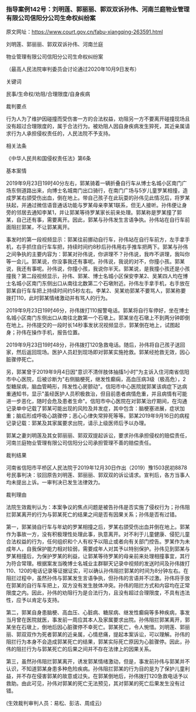 ### 指导案例142号：刘明莲、郭丽丽、郭双双诉孙伟、河南兰庭物业管理有限公司信阳分公司生命权纠纷案
原文网址：https://www.court.gov.cn/fabu-xiangqing-263591.html

刘明莲、郭丽丽、郭双双诉孙伟、河南兰庭

物业管理有限公司信阳分公司生命权纠纷案

（最高人民法院审判委员会讨论通过2020年10月9日发布）

关键词

民事/生命权/劝阻/合理限度/自身疾病

裁判要点

行为人为了维护因碰撞而受伤害一方的合法权益，劝阻另一方不要离开碰撞现场且没有超过合理限度的，属于合法行为。被劝阻人因自身疾病发生猝死，其近亲属请求行为人承担侵权责任的，人民法院不予支持。

相关法条

《中华人民共和国侵权责任法》第6条

基本案情

2019年9月23日19时40分左右，郭某骑着一辆折叠自行车从博士名城小区南门广场东侧道路出来，向博士名城南门出口骑行，在南门广场与5岁儿童罗某相撞，造成罗某右颌受伤出血，倒在地上。带自己孩子在此玩耍的孙伟见此情况后，将罗某扶起，并通过微信语音通话功能与罗某母亲李某1联系，但无人接听。孙伟便让身旁的邻居去通知李某1，并让郭某等待罗某家长前来处理。郭某称是罗某撞了郭某，自己还有事，需要离开。因此，郭某与孙伟发生言语争执。孙伟站在自行车前面阻拦郭某，不让郭某离开。

事发时的第一段视频显示：郭某往前挪动自行车，孙伟站在自行车前方，左手拿手机，右手抓住自行车车把，持续时间约8秒后孙伟用右手推车把两下。郭某与孙伟之间争执的主要内容为：郭某对孙伟说，你讲理不？孙伟说，我咋不讲理，我叫你等一会儿。郭某说，你没事我还有事呢。孙伟说，我说的对不，你撞小孩。郭某说，我还有事呢。孙伟说，你撞小孩，我说你半天。郭某说，是我撞小孩还是小孩撞我？第二段视频显示，孙伟、郭某、博士名城小区保安李某2、吴某四人均在博士名城小区南门东侧出口从南往北数第二个石墩附近。孙伟左手拿手机，右手放在郭某自行车车把上持续时间约5秒左右。李某2、吴某劝郭某不要骂人，郭某称要拨打110，此时郭某情绪激动并有骂人的行为。

2019年9月23日19时46分，孙伟拨打110报警电话。郭某将自行车停好，坐在博士名城小区南门东侧出口从南往北数第一个石墩上。郭某坐在石墩上不到两分钟即倒在地上。孙伟提交的一段时长14秒事发状况视频显示，郭某倒在地上，试图起身；孙伟在操作手机，报告位置。

2019年9月23日19时48分，孙伟拨打120急救电话。随后，孙伟将自己孩子送回家，然后返回现场。医护人员赶到现场即对郭某实施抢救。郭某经抢救无效，因心脏骤停死亡。

另，郭某曾于2019年9月4日因"意识不清伴肢体抽搐1小时"为主诉入住河南省信阳市中心医院，后被诊断为"右侧脑梗死，继发性癫痫，高血压病3级（极高危），2型糖尿病，脑血管畸形，阵发性心房颤动"。信阳市中心医院就郭某该病症下达病重通知书，显示"虽经医护人员积极救治，但目前患者病情危重，并且病情有可能进一步恶化，随时会危及患者生命"。信阳市中心医院在对郭某治疗期间，在沟通记录单中记载了郭某可能出现的风险及并发症，其中包含：脑梗塞进展，症状加重；脑疝形成呼吸心跳骤停；恶心心律失常猝死等等。郭某2019年9月16日的病程记录记载：郭某及其家属要求出院，请示上级医师后予以办理。

郭某之妻刘明莲及其女郭丽丽、郭双双提起诉讼，要求孙伟承担侵权的赔偿责任，河南兰庭物业管理有限公司信阳分公司承担管理不善的赔偿责任。

裁判结果

河南省信阳市平桥区人民法院于2019年12月30日作出（2019）豫1503民初8878号民事判决：驳回原告刘明莲、郭丽丽、郭双双的诉讼请求。宣判后，各方当事人均未提出上诉。一审判决已发生法律效力。

裁判理由

法院生效裁判认为：本案争议的焦点问题是被告孙伟是否实施了侵权行为；孙伟阻拦郭某离开的行为与郭某死亡的结果之间是否有因果关系；孙伟是否有过错。

第一，郭某骑自行车与年幼的罗某相撞之后，罗某右颌受伤出血并倒在地上。郭某作为事故一方，没有积极理性处理此事，执意离开。对不利于儿童健康、侵犯儿童合法权益的行为，任何组织和个人有权予以阻止或者向有关部门控告。罗某作为未成年人，自我保护能力相对较弱，需要成年人对其予以特别保护。孙伟见到郭某与罗某相撞后，为保护罗某的利益，让郭某等待罗某的母亲前来处理相撞事宜，其行为符合常理。根据案发当晚博士名城业主群聊天记录中视频的发送时间及孙伟拨打110、120的电话记录等证据证实，可以确认孙伟阻拦郭某的时间为8分钟左右。在阻拦过程中，虽然孙伟与郭某发生言语争执，但孙伟的言语并不过激。孙伟将手放在郭某的自行车车把上，双方没有发生肢体冲突。孙伟的阻拦方式和内容均在正常限度之内。因此，孙伟的劝阻行为是合法行为，且没有超过合理限度，不具有违法性，应予以肯定与支持。

第二，郭某自身患脑梗、高血压、心脏病、糖尿病、继发性癫痫等多种疾病，事发当月曾在医院就医，事发前一周应其本人及家属要求出院。孙伟阻拦郭某离开，郭某坐在石墩上，倒地后因心脏骤停不幸死亡。郭某死亡，令人惋惜。刘明莲、郭丽丽、郭双双作为死者郭某的近亲属，心情悲痛，提起本案诉讼，可以理解。孙伟的阻拦行为本身不会造成郭某死亡的结果，郭某实际死亡原因为心脏骤停。因此，孙伟的阻拦行为与郭某死亡的后果之间并不存在法律上的因果关系。

第三，虽然孙伟阻拦郭某离开，诱发郭某情绪激动，但是，事发前孙伟与郭某并不认识，不知道郭某身患多种危险疾病。孙伟阻拦郭某的行为目的是为了保护儿童利益，并不存在侵害郭某的故意或过失。在郭某倒地后，孙伟拨打120急救电话予以救助。由此可见，孙伟对郭某的死亡无法预见，其对郭某的死亡后果发生没有过错。

(生效裁判审判人员：易松、彭洁、周成云)
